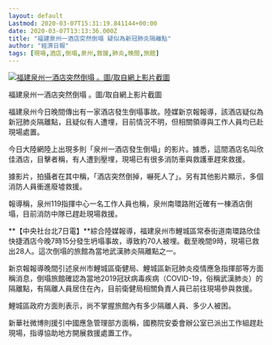 ```yaml
---
layout: default
Lastmod: 2020-03-07T15:31:19.841144+00:00
date: 2020-03-07T13:13:36.000Z
title: "福建泉州一酒店突然倒塌 疑似為新冠肺炎隔離點"
author: "經濟日報"
tags: [現場,酒店,倒塌,泉州,救援,肺炎,晚間,旅館]
---
```


[![福建泉州一酒店突然倒塌 。圖/取自網上影片截圖](https://images.weserv.nl/?url=https%3A//pgw.udn.com.tw/gw/photo.php%3Fu%3Dhttps%3A//uc.udn.com.tw/photo/2020/03/07/realtime/7564958.jpeg%26x%3D0%26y%3D0%26sw%3D0%26sh%3D0%26sl%3DW%26fw%3D1050%26exp%3D3600%26exp%3D3600)](https://images.weserv.nl/?url=https%3A//pgw.udn.com.tw/gw/photo.php%3Fu%3Dhttps%3A//uc.udn.com.tw/photo/2020/03/07/realtime/7564958.jpeg%26x%3D0%26y%3D0%26sw%3D0%26sh%3D0%26sl%3DW%26fw%3D1050%26exp%3D3600%26exp%3D3600)

福建泉州一酒店突然倒塌 。圖/取自網上影片截圖

福建泉州今日晚間傳出有一家酒店發生倒塌事故。陸媒新京報報導，該酒店疑似為新冠肺炎隔離點，且疑似有人遭埋，目前情況不明，但相關領導與工作人員均已赴現場處置。

今日大陸網陸上出現多則「泉州一酒店發生倒塌」的影片。據悉，這間酒店名叫欣佳酒店，目擊者稱，有人遭到壓埋，現場已有很多消防車與救護車趕來救援。

據影片，拍攝者在其中稱，「酒店突然倒掉，嚇死人了」。另有其他影片顯示，多個消防人員衝進廢墟救援。

報導稱，泉州119指揮中心一名工作人員也稱，泉州南環路附近確有一棟酒店倒塌，目前消防中隊已趕赴現場救援。

**【中央社台北7日電】**綜合陸媒報導，福建泉州市鯉城區常泰街道南環路欣佳快捷酒店今晚7時15分發生坍塌事故，導致約70人被埋。截至晚間9時，現場已救出28人。這次倒塌的旅館為當地武漢肺炎隔離點之一。

新京報報導晚間引述泉州市鯉城區衛健局、鯉城區新冠肺炎疫情應急指揮部等方面稱消息，倒塌旅館確認為當地2019冠狀病毒疾病（COVID-19，俗稱武漢肺炎）的隔離點，有隔離人員居住在內，目前衛健局相關負責人員已前往現場參與救援。

鯉城區政府方面則表示，尚不掌握旅館內有多少隔離人員、多少人被困。

新華社微博則援引中國應急管理部方面稱，國務院安委會辦公室已派出工作組趕赴現場，指導協助地方開展救援處置工作。

